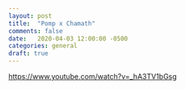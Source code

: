 ```yaml
---
layout: post
title:  "Pomp x Chamath"
comments: false
date:   2020-04-03 12:00:00 -0500
categories: general
draft: true
---
```


https://www.youtube.com/watch?v=_hA3TV1bGsg